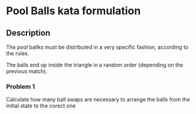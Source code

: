 # Pool Balls kata formulation

## Description

The pool ballks must be distributed in a very specific fashion, according to the rules.

The balls end up inside the triangle in a random order (depending on the previous match).

### Problem 1

Calculate how many ball swaps are necessary to arrange the balls from the initial state to the corect one
